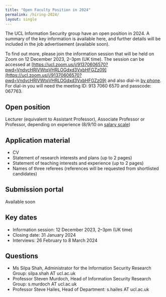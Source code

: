```yaml
---
title: "Open Faculty Position in 2024"
permalink: /hiring-2024/
layout: single
---
```


The UCL Information Security group have an open position in 2024. A summary of the key information is available here, and further details will be included in the job advertisement (available soon).

To find out more, please join the information session that will be held on Zoom on 12 December 2023, 2–3pm (UK time). The session can be accessed at [https://ucl.zoom.us/j/91370606570?pwd=VndvcHRlVWtqVHRLOGdxd3VxbHFGZz09](https://ucl.zoom.us/j/91370606570?pwd=VndvcHRlVWtqVHRLOGdxd3VxbHFGZz09) and also dial-in [by phone](https://ucl.zoom.us/u/a64b5aDKR). For dial-in you will need the meeting ID: 913 7060 6570 and passcode: 067763.

## Open position

Lecturer (equivalent to Assistant Professor), Associate Professor or Professor, depending on experience (8/9/10 on [salary scale](https://www.ucl.ac.uk/human-resources/pay-benefits/salary-scales))

## Application material

- CV
- Statement of research interests and plans (up to 2 pages)
- Statement of teaching interests and experience (up to 2 pages)
- Names of three referees (references will be requested from shortlisted candidates)

## Submission portal

Available soon
  
## Key dates

- Information session: 12 December 2023, 2–3pm (UK time)
- Closing date: 31 January 2024
- Interviews: 26 February to 8 March 2024

## Questions

- Ms Silpa Shah, Administrator for the Information Security Research Group: silpa.shah AT ucl.ac.uk
- Professor Steven Murdoch, Head of Information Security Research Group: s.murdoch AT ucl.ac.uk
- Professor Steve Hailes, Head of Department: s.hailes AT ucl.ac.uk
